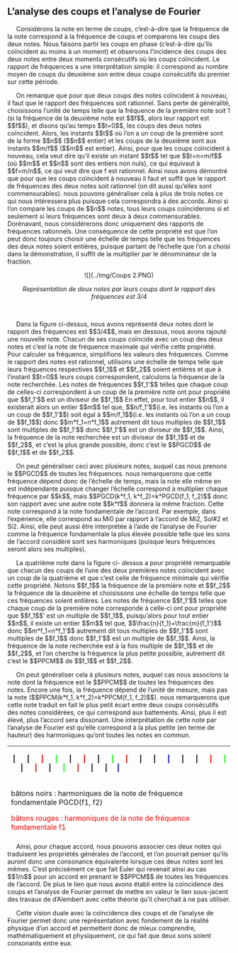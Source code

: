 ## L’analyse des coups et l’analyse de Fourier

<p>&nbsp;&nbsp;&nbsp;&nbsp;
    Consid&eacute;rons la note en terme de coups, c&rsquo;est-&agrave;-dire que la fr&eacute;quence de la note correspond &agrave; la fr&eacute;quence de coups et comparons les coups des deux notes. Nous faisons partir les coups en phase (c&rsquo;est-&agrave;-dire qu&rsquo;ils co&iuml;ncident au moins &agrave; un moment) et observons l&rsquo;incidence des coups des deux notes entre deux moments cons&eacute;cutifs o&ugrave; les coups co&iuml;ncident. Le rapport de fr&eacute;quences a une interpr&eacute;tation simple: il correspond au nombre moyen de coups du deuxi&egrave;me son entre deux coups cons&eacute;cutifs du premier sur cette p&eacute;riode. 
</p>
<p>&nbsp;&nbsp;&nbsp;&nbsp;
    On remarque que pour que deux coups des notes co&iuml;ncident &agrave; nouveau, il faut que le rapport des fr&eacute;quences soit rationnel. Sans perte de g&eacute;n&eacute;ralit&eacute;, choisissons l&rsquo;unit&eacute; de temps telle que la fr&eacute;quence de la premi&egrave;re note soit 1 (si la fr&eacute;quence de la deuxi&egrave;me note est $$f$$, alors leur rapport est $$f$$), et disons qu&rsquo;au temps $$t=0$$, les coups des deux notes co&iuml;ncident. Alors, les instants $$t$$ o&ugrave; l&rsquo;on a un coup de la premi&egrave;re sont de la forme $$n$$ ($$n$$ entier) et les coups de la deuxi&egrave;me sont aux instants $$m/f$$ ($$m$$ est entier). Ainsi, pour que les coups co&iuml;ncident &agrave; nouveau, cela veut dire qu&rsquo;il existe un instant $$t$$ tel que $$t=n=m/f$$ (o&ugrave; $$m$$ et $$n$$ sont des entiers non nuls), ce qui &eacute;quivaut &agrave; $$f=m/n$$, ce qui veut dire que f est rationnel. Ainsi nous avons d&eacute;montr&eacute; que pour que les coups co&iuml;ncident &agrave; nouveau il faut et suffit que le rapport de fr&eacute;quences des deux notes soit rationnel (on dit aussi qu&rsquo;elles sont commensurables). nous pouvons g&eacute;n&eacute;raliser cela &agrave; plus de trois notes ce qui nous int&eacute;ressera plus puisque cela correspondra &agrave; des accords. Ainsi si l&rsquo;on compare les coups de $$n$$ notes, tous leurs coups co&iuml;nciderons si et seulement si leurs fr&eacute;quences sont deux &agrave; deux commensurables. Dor&eacute;navant, nous consid&eacute;rerons donc uniquement des rapports de fr&eacute;quences rationnels. Une cons&eacute;quence de cette propri&eacute;t&eacute; est que l&rsquo;on peut donc toujours choisir une &eacute;chelle de temps telle que les fr&eacute;quences des deux notes soient enti&egrave;res, puisque partant de l&rsquo;&eacute;chelle que l&rsquo;on a choisi dans la d&eacute;monstration, il suffit de la multiplier par le d&eacute;nominateur de la fraction.
</p>
<center>
<p>
</p>

![](../img/Coups 2.PNG)
<p>
</p>
<p><em>Repr&eacute;sentation de deux notes par leurs coups dont le rapport des fr&eacute;quences est 3/4</em></p>
</center>
<p>
&nbsp;
</p>



<p>&nbsp;&nbsp;&nbsp;&nbsp;
Dans la figure ci-dessus, nous avons représenté deux notes dont le rapport des fréquences est $$3/4$$, mais en dessous, nous avons rajouté une nouvelle note. Chacun de ses coups coïncide avec un coup des deux notes et c’est la note de fréquence maximale qui vérifie cette propriété. Pour calculer sa fréquence, simplifions les valeurs des fréquences. Comme le rapport des notes est rationnel, utilisons une échelle de temps telle que leurs fréquences respectives $$f_1$$ et $$f_2$$ soient entières et que à l’instant $$t=0$$ leurs coups correspondent, calculons la fréquence de la note recherchée. Les notes de fréquences $$f_1'$$ telles que chaque coup de celles-ci correspondent à un coup de la première note ont pour propriété que $$f_1'$$ est un diviseur de $$f_1$$ En effet, pour tout entier $$n$$, il existerait alors un entier $$m$$ tel que, $$n/f_1'$$(i.e. les instants o&ugrave; l&rsquo;on a un coup de $$f_1'$$) soit égal à $$m/f_1$$(i.e. les instants o&ugrave; l&rsquo;on a un coup de $$f_1$$) donc $$m*f_1=n*f_1$$ autrement dit tous multiples de $$f_1$$ sont multiples de $$f_1'$$ donc $$f_1'$$ est un diviseur de $$f_1$$. Ainsi, la fr&eacute;quence de la note recherch&eacute;e est un diviseur de $$f_1$$ et de $$f_2$$, et c&rsquo;est la plus grande possible, donc c&rsquo;est le $$PGCD$$ de $$f_1$$ et de $$f_2$$. </p>
<p>&nbsp;&nbsp;&nbsp;&nbsp;
    On peut g&eacute;n&eacute;raliser ceci avec plusieurs notes, auquel cas nous prenons le $$PGCD$$ de toutes les fr&eacute;quences. nous remarquerons que cette fr&eacute;quence d&eacute;pend donc de l&rsquo;&eacute;chelle de temps, mais la note elle m&ecirc;me en est ind&eacute;pendante puisque changer l&rsquo;&eacute;chelle correspond &agrave; multiplier chaque fr&eacute;quence par $$k$$, mais $$PGCD(k*f_1, k*f_2)=k*PGCD(f_1, f_2)$$ donc son rapport avec une autre note $$k*f$$ donnera la m&ecirc;me fraction. Cette note correspond &agrave; la note fondamentale de l&rsquo;accord. Par exemple, dans l&rsquo;exp&eacute;rience, elle correspond au Mi0 par rapport &agrave; l&rsquo;accord de Mi2, Sol#2 et Si2. Ainsi, elle peut aussi &ecirc;tre interpr&eacute;t&eacute;e &agrave; l&rsquo;aide de l&rsquo;analyse de Fourier comme la fr&eacute;quence fondamentale la plus &eacute;lev&eacute;e possible telle que les sons de l&rsquo;accord consid&eacute;r&eacute; sont ses harmoniques (puisque leurs fr&eacute;quences seront alors ses multiples).
</p>
<p>&nbsp;&nbsp;&nbsp;&nbsp;
    La quatri&egrave;me note dans la figure ci- dessus a pour propri&eacute;t&eacute; remarquable que chacun des coups de l&rsquo;une des deux premi&egrave;res notes co&iuml;ncident avec un coup de la quatri&egrave;me et que c&rsquo;est celle de fr&eacute;quence minimale qui v&eacute;rifie cette propri&eacute;t&eacute;. Notons $$f_1$$ la fr&eacute;quence de la premi&egrave;re note et $$f_2$$ la fr&eacute;quence de la deuxi&egrave;me et choisissons une &eacute;chelle de temps telle que ces fr&eacute;quences soient enti&egrave;res. Les notes de fr&eacute;quence $$f_1'$$ telles que chaque coup de la premi&egrave;re note corresponde &agrave; celle-ci ont pour propri&eacute;t&eacute; que $$f_1$$&rsquo; est un multiple de $$f_1$$, puisqu&rsquo;alors pour tout entier $$n$$, il existe un entier $$m$$ tel que, $$\frac{n}{f_1}=\frac{m}{f_1'}$$ donc $$m*f_1=n*f_1'$$ autrement dit tous multiples de $$f_1'$$ sont multiples de $$f_1$$ donc $$f_1'$$ est un multiple de $$f_1$$. Ainsi, la fr&eacute;quence de la note recherch&eacute;e est &agrave; la fois multiple de $$f_1$$ et de $$f_2$$, et l&rsquo;on cherche la fr&eacute;quence la plus petite possible, autrement dit c&rsquo;est le $$PPCM$$ de $$f_1$$ et $$f_2$$.
</p>
<p>&nbsp;&nbsp;&nbsp;&nbsp;
    On peut g&eacute;n&eacute;raliser cela &agrave; plusieurs notes, auquel cas nous associons la note dont la fr&eacute;quence est le $$PPCM$$ de toutes les fr&eacute;quences des notes. Encore une fois, la fr&eacute;quence d&eacute;pend de l&rsquo;unit&eacute; de mesure, mais pas la note ($$PPCM(k*f_1, k*f_2)=k*PPCM(f_1, f_2)$$). nous remarquerons que cette note traduit en fait le plus petit &eacute;cart entre deux coups cons&eacute;cutifs des notes consid&eacute;r&eacute;es, ce qui correspond aux battements. Ainsi, plus il est &eacute;lev&eacute;, plus l&rsquo;accord sera dissonant. Une interpr&eacute;tation de cette note par l&rsquo;analyse de Fourier est qu&rsquo;elle correspond &agrave; la plus petite (en terme de hauteur) des harmoniques qu&rsquo;ont toutes les notes en commun.</p>

<table style="height: 202px;" width="659">
<tbody>
<tr>
<td>
<p><strong>&nbsp;| &nbsp;&nbsp;&nbsp;&nbsp;&nbsp;| &nbsp;&nbsp;&nbsp;&nbsp;<span style="color: #ff0000;">&nbsp;</span><span style="color: #ff0000;">|</span> &nbsp;&nbsp;&nbsp;&nbsp;&nbsp;<span style="color: #00ff00;">|</span> &nbsp;&nbsp;&nbsp;&nbsp;&nbsp;| &nbsp;&nbsp;&nbsp;&nbsp;&nbsp;<span style="color: #ff0000;">|</span> &nbsp;&nbsp;&nbsp;&nbsp;&nbsp;| &nbsp;&nbsp;&nbsp;&nbsp;&nbsp;<span style="color: #00ff00;">| </span>&nbsp;&nbsp;&nbsp;&nbsp;<span style="color: #ff0000;">&nbsp;| </span>&nbsp;&nbsp;&nbsp;&nbsp;&nbsp;| &nbsp;&nbsp;&nbsp;&nbsp;&nbsp;| &nbsp;&nbsp;&nbsp;&nbsp;&nbsp;<span style="color: #0000ff;">|</span> &nbsp;&nbsp;&nbsp;&nbsp;&nbsp;| &nbsp;&nbsp;&nbsp;&nbsp;&nbsp;| &nbsp;&nbsp;&nbsp;&nbsp;<span style="color: #ff0000;">&nbsp;</span><span style="color: #ff0000;">|</span> &nbsp;&nbsp;&nbsp;&nbsp;<span style="color: #00ff00;">&nbsp;</span><span style="color: #00ff00;">| </span>&nbsp;&nbsp;&nbsp;&nbsp;&nbsp;| &nbsp;&nbsp;&nbsp;&nbsp;<span style="color: #ff0000;">&nbsp;</span><span style="color: #ff0000;">| </span><span style="color: #ff0000;">&nbsp;</span>&nbsp;&nbsp;&nbsp;&nbsp;| &nbsp;&nbsp;&nbsp;&nbsp;<span style="color: #00ff00;">&nbsp;</span><span style="color: #00ff00;">|</span> &nbsp;&nbsp;&nbsp;&nbsp;&nbsp;<span style="color: #ff0000;">|</span> &nbsp;&nbsp;&nbsp;&nbsp;&nbsp;| &nbsp;&nbsp;&nbsp;&nbsp;&nbsp;| &nbsp;&nbsp;&nbsp;<span style="color: #0000ff;">&nbsp;</span><span style="color: #0000ff;">|</span>&nbsp;</strong></p>
</td>
</tr>
<tr>
<td>

<p><span style="font-weight: 400;">b&acirc;tons noirs : harmoniques de la note de fr&eacute;quence fondamentale PGCD(f1, f2)</span></p>
<p><span style="color: #ff0000;"><span style="font-weight: 400;">b&acirc;tons rouges : harmoniques de la note de fr&eacute;quence fondamentale f1</span><span style="font-weight: 400;"> &nbsp;</span></span></p>
<p><span style="font-weight: 400; color: #00ff00;">b&acirc;tons verts : harmoniques de la note de fr&eacute;quence fondamentale f2</span></p>
<p><span style="font-weight: 400; color: #0000ff;">b&acirc;tons bleus : harmoniques de la note de fr&eacute;quence fondamentale PPCM(f1, f2)</span></p>
</td>
</tr>
</tbody>
</table>

<p>&nbsp;&nbsp;&nbsp;&nbsp;
    Ainsi, pour chaque accord, nous pouvons associer ces deux notes qui traduisent les propri&eacute;t&eacute;s g&eacute;n&eacute;rales de l&rsquo;accord, et l&rsquo;on pourrait penser qu&rsquo;ils auront donc une consonance &eacute;quivalente lorsque ces deux notes sont les m&ecirc;mes. C&rsquo;est pr&eacute;cis&eacute;ment ce que fait Euler qui revenait ainsi au cas $$1/n$$ pour un accord en prenant le $$PPCM$$ de toutes les fr&eacute;quences de l&rsquo;accord. De plus le lien que nous avons &eacute;tabli entre la co&iuml;ncidence des coups et l&rsquo;analyse de Fourier permet de mettre en valeur le lien sous-jacent des travaux de d&rsquo;Alembert avec cette th&eacute;orie qu&rsquo;il cherchait &agrave; ne pas utiliser.
</p>
<p>&nbsp;&nbsp;&nbsp;&nbsp;
    Cette vision duale avec la co&iuml;ncidence des coups et de l&rsquo;analyse de Fourier permet donc une repr&eacute;sentation avec fondement de la r&eacute;alit&eacute; physique d&rsquo;un accord et permettent donc de mieux comprendre, math&eacute;matiquement et physiquement, ce qui fait que deux sons soient consonants entre eux.
</p>